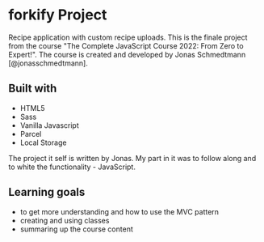 # forkify Project

Recipe application with custom recipe uploads.
This is the finale project from the course "The Complete JavaScript Course 2022: From Zero to Expert!".
The course is created and developed by Jonas Schmedtmann [@jonasschmedtmann].

## Built with

- HTML5
- Sass
- Vanilla Javascript
- Parcel
- Local Storage

The project it self is written by Jonas. My part in it was to follow along and to white the functionality - JavaScript.

## Learning goals

- to get more understanding and how to use the MVC pattern
- creating and using classes
- summaring up the course content
